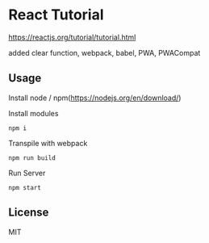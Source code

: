# React Tutorial

https://reactjs.org/tutorial/tutorial.html

added clear function, webpack, babel, PWA, PWACompat

## Usage

Install node / npm(https://nodejs.org/en/download/)

Install modules

```
npm i
```

Transpile with webpack

```
npm run build
```

Run Server

```
npm start
```

## License

MIT

